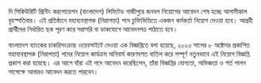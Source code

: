 দি সিকিউরিটি প্রিন্টিং করপোরেশন (বাংলাদেশ) লিমিটেড গাজীপুরে জনবল নিয়োগের আবেদন শেষ হচ্ছে আগামীকাল বৃহস্পতিবার। এই প্রতিষ্ঠানে মহাব্যবস্থাপক (নিরাপত্তা) পদে চুক্তিভিত্তিতে একজন কর্মকর্তা নিয়োগ দেওয়া হবে। আগ্রহী প্রার্থীদের নির্ধারিত ছক পূরণ করে সরাসরি বা ডাকযোগে আবেদনপত্র পাঠাতে হবে।

বাংলাদেশ ব্যাংকের চাকরিসংক্রান্ত ওয়েবসাইটে দেওয়া এক বিজ্ঞপ্তিতে বলা হয়েছে, ২০২৩ সালের ৮ অক্টোবর প্রকাশিত মহাব্যবস্থাপক (নিরাপত্তা) পদের নিয়োগ কার্যক্রম অনিবার্য কারণবশত বাতিল করে সম্পূর্ণ নতুনভাবে এই নিয়োগ বিজ্ঞপ্তি প্রকাশ করা হয়েছে। এর আগে যাঁরা এই পদে আবেদন করেছিলেন, তাঁরা বিজ্ঞপ্তির যোগ্যতা, অভিজ্ঞতা ও শর্ত পালন সাপেক্ষে আবারও আবেদন করতে পারবেন।
